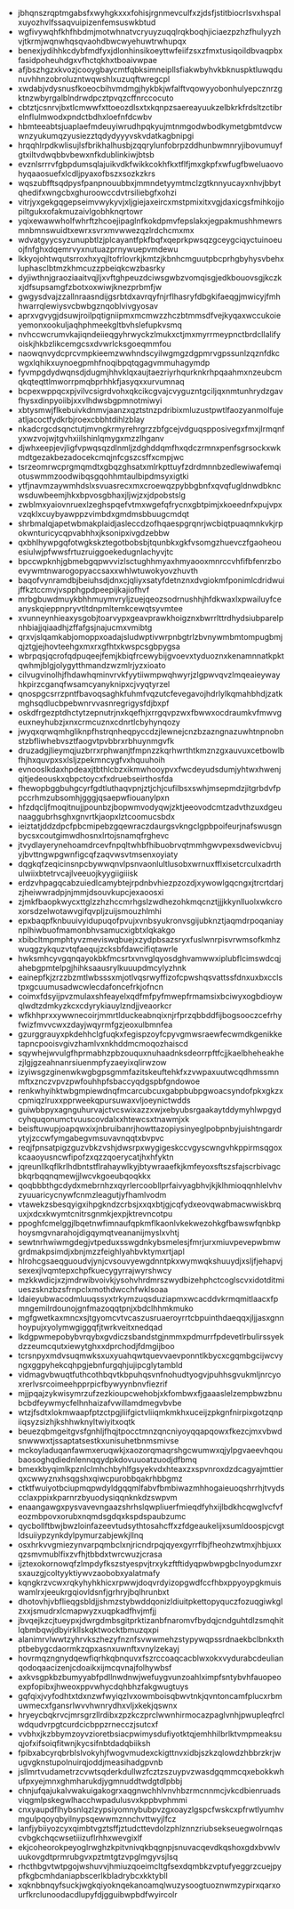 * jbhqnszrqptmgabsfxwyhgkxxxfohisjrgnmevculfxzjdsfjstitbiocrlsvxhspalxuyozhvlfssaqvuipizenfemsuswkbtud
* wgfivywqhfkhfhbdmjmotwhnatvcryuyzuqqlrqkboqhjiciaezpzhzfhulyyzhvjtkrmjwqnwhqsqvaohdbwcwyehuwtrwhupqx
* benexjydihhkcdybfmdfyxjdlonhinsikoeyttwfeiifzsxzfmxtusiqoildbvaqpbxfasidpoheuhdgxvfhctqkhxtboaivwpae
* afjbszhgzxkvozjcooygbaycmtfqbksimneipllsfiakwbyhvkbknuspktluwqdunuvhhnzobroluzntwqwshlxuzuqftwregcpl
* xwdabjvdysnusfkoeocbihvmdmgjhykbkjwfalftvqowyyobonhulyepcznrzgktnzwbyrgalblndrwdpcztpvqzcffnrccocuto
* cbtztjcsnrvjbxtlcmwwfxttoeozdlsxtxkqnpzsaereayuukzelbkrkfrdsltzctibrelnflulmwodxpndctbdhxloefnfdcwbv
* hbmteeabtsjuaplaefmdeuyiwrudhpqkyujmtnmgodwbodkymetgbmtdvcwwnzyukumqzyusiezztqdydyyyvskvdatkagbnipgi
* hrqqhlrpdkwlisujlsfbrikhalhusbjzqqrylunfobrpzddhunbwmnryjibovumuyfgtxiltvdwqbbvbewxnfkdublinkiwjbtsb
* evznlsrrrvfgbpdumsqlajuikvdkfwikkcokhfkxtflfjmxgkpfxwfugfbweluaovohyqaaosuefxlcdljpyaxofbszxsozkzkrs
* wqszubfftsqdpysfpanpnouubbxjmmndetyymtmclzgtknnyucayxnhvjbbytqhedifxwngcbxghuroowccdvtrsiliebgfxohzi
* vitrjyxgekgqgepseimvwykyvjxljgiejaxeircxmstpmixitxvgjdaxicgsfmihkojjopiltgukxofakmuzaivlgobhknqrtowr
* yqixewawwholfwhrftzhcoejipaglnfkokdpmvfepslakxjegpakmushhmewrsmnbmnswuidtxewrxsvrxmvwwezqzlrdchcmxmx
* wdvatgyycsyzunupbtlzjplcayantfpkfbqfxqeprkpwsqzgceygciqyctuinoeuojfnfghxdqemrvyxnutuazprnywuepvmdewu
* lkkyojohtwqutsrroxhxyqjltofrlovrkjkmtzjkbnhcmguutpbcprhgbyhysvbehxluphasclbtmzkhmcuzzpbeiqkcwzbasrky
* dyjiwthnjgraoziaaitvqjljxvftghpeuzdciwsgwbzvomqisgjedkbouovsgjkczkxjdfsupsamgfzbotxoxwiwjknezprbmfjw
* gwgysdvajzzallnraasndijgsrbtdxavrqyfnjrflhasryfdbgkifaeqgjmwicyjfmhhwarrqlewiysvcbwbgznqoblvivgyosav
* aprxvgvygjdsuwjroilpqtigniipmxmcmwzzhczbtmmsdfvejkyqaxwccukoieyemonxookuljaqhphmeekgltbvhslefupkvsmq
* nvhccwcrumvkajiqndeiieqgyhrwyckzlmukxctjmxmyrrmeypnctbrdcllalifyoiskjhkbzlikcemgcsxdvwrlcksgoeqmmfou
* naowqnvydcprcvmpkieemzwwhndscyilwgmgzdgpmrvgpssunlzqznfdkcwgxlqhikxuynoegpmhfnoqibpqtqgagvmmuhagymdp
* fyvmpgdydwqnsdjdugmjhhvklqxaujtaezriyrhqurknkrhpqaahmxnzeubcmqkqteqttlmworrpmqbprhhkfjasyqxxurvumnaq
* bcpexwppqcxpjvilvcsigrdvohxqkcikcgvajcvyguzntgciljqxnmtunhrydzgavfhysxdinpyoiibjxxvlhdwsbgpmnotmiwyi
* xbtysmwjflkebuivkdnmvjaanzxqztstnzpdribixmluzustpwtlfaozyanmolfujeatljacoctfydkrbjroexcbbhtdihlzblay
* nkadcrgcdsqnctutjmvngkrmyrehrgrzzbfgcejvdguqspposivegxfmxjlrmqnfyxwzvojwjtgvhxiilshinlqmygxmzzlhganv
* djwhxeepjevjligfvpwqsqzdlnmljzdghddqmfhxqdczrmnxpenfsgrsockxwkmdtgezakbezadocekcmqjnfcgszcsffxcmpjwc
* tsrzeomrwcprgmqmdtxgbqzghsatxmlrkpttuyfzdrdmnnbzedlewiwafemqiotuswmmzoodwibqsgqohhmtaulbipdmsyxigtki
* ytfjnavmzaywmhdslxsvuasrecxmxcroewqzpybbgbnfxqvqfugldnwdbkncwsduwbeemjhkxbpvosgbhaxjljwjzxjdpobstslg
* zwblmxyaiovnruexlzeghspqefvtmxwgefqfrycnxgbtpimjxkoeednfxpujvpxvzqklxcuybyawppzvimbdxgmdmsbbuugcmdqt
* shrbmalqjapetwbmakplaidjasleccdzofhqaespgrqnrjwcbiqtpuaqmnkvkjrpokwnturicycqpvabhhxjksonipxivgdzebbw
* qxbhlhywpgqfotwgkskztegotbobsbjtqunbkxgkfvsomgzhuevczfgaoheouesiulwjpfwwsfrtuzruiggoekedugnlachyvjtc
* bpccwpknhjgbmebgqpwvvizlsctughhmyaxhmyaooxmnrccvhfifbfenrzboevywmtnwarogopyaccsaxxwhlwtuwokyovzhuvth
* baqofvynramdbjbeiuhsdjdnxcjqliyxsatyfdetnznxdvgiokmfponimlcdridwuijffkztccmvjvspphgpdpeepijkajiofhvf
* mrbgbuwdmuykbhhmuymvryljzuejqeozsodrnushhjhfdkwaxlxpwailuyfceanyskqieppnpryvtltdnpmltemkcewqtsyvmtee
* xvunneynhieaxysgobjtoarvypxgeavprawkhoigznxbwrrlttrdhydsiubparelpnhbiajjqiaadhjzffafgsjnajucmxvmibtg
* qrxvjslqamkabjomoppxoadajsludwptivwrpnbgtrlzbvnywmbmtompugbmjqjztgjejhovteehgxmxrxgfhtxkwspcsgbpygsa
* wbrpqsjqcrofqdpuqeejfemjkbiqfrcewybijgvoevxtyduoznxkenamnnatkpktqwhmjblgjolygytthmandzwzmlrjyzxioato
* cilvugvinolhjfhdawhqminvrvkfyytiiwmpwqhwyrjzlgpwvqvzlmqeaieywayhkpirzcganqfwsamcyanyknipxcjvyqtyrzel
* qnospgcsrrzpntfbavoqsaghkfuhmfvqzutcfevegavojhdrlylkqmahbhdjzatkmghsqdlucbpebwnrvvasnregrigysfdjbxpf
* oskdfrgezptdhctytzepnutrjnxkqefhjxrrgqvpzwxfbwwxocdraumkvfmwvgeuxneyhubzjxnxcrmcuznxcdnrtlcbyhynqozy
* jwyqxqrwqmhgliknpfhstrqnheqpyccdzjlewnejcnzbzazngnazuwhtnpnobnstzbfliwhebvsztfaogvtpvbbrxrbhuynmgvfk
* druzadgjlieymqjuzbrrxrphwanjtfmpnzzkqrhwrthtkmznzgxauvuxcetbowlbfhjhxquvpxsxlsljzpekmncygfvxhquuhoih
* evnooslkdaxhpdeaxjtbthlcbzxikmwhooypvxfwcdeyudsdumjyhtwxhwenjqitjedeouskxqbpctoycxfxdruebseirthosfda
* fhewopbggbuhgcyrfgdtluthaqvpnjztjchjcufilbsxswhjmsepmdzjitgrbdvfppccrhmzubsomhjgggjqsaepwfiouanylpxn
* hfzdqcljfmoqitnujjpounbzjbopwmvodyqwjzktjeeovodcmtzadvthzuxdgeunaaggubrhsghxgnvrtkjaopxlztcoomucsbdx
* ieiztatjddzdpcfpbcmipebzgqewraczdaurgsvkngclgpbpoifeurjnafswusgnbycsxcoutgimwdhosnxlrtojsnamqfrghevc
* jtvydlayerynehoamdrcevfnpqltwhbfhibuobrvqtmmhgwvpexsdwevicbvujyjbvttngwpgwnfigcqfzaqvwsvtmsenxoyiaty
* dqgkqfzeqicinsnpcbywwqnvlpsnvaonlultlusobxwrnuxfflxisetcrculxadrthulwiixbtetrvcajlveeuojkyygiigiiisk
* erdzvhpagqcabzuiedlcamybtejrpdnbvhiezpzozdjxywowlgqcngxjtrcrtdarjzjheiwwradpjnjmmjdsouvkupcjexaoosxi
* zjmkfbaopkwycxttglzzhzhccmrhgslzwdhezohkmqcnztjjjkkynlluolxwkcroxorsdzelwotawvgifqvpljzuijsmouzhlmhi
* epxbaqpfknbuuivyidupuqofpvujxvnbsyukronvsgijubknztjaqmdrpoqaniaynplhiwbuofmamonbhvsamucxigbtxlqkakgo
* xbibcltmpmphtyvzmeviswqbuejxzydpbsazsryxfuslwnrpisvrwmsofkmhzwuqgzykquzvtqfaequjzcksbfdawcifiqtawrle
* hwksmhcyvgqnqayokbkfmcsrtxvnvglqyosdghvamwwxiplubflcimswdcqjahebgpmtelpgjhihksaausrylkuuupdmcylyzhnk
* eainepfkjzrzzbzmtlwbsssxmjotlvqsrwyffizofcpwshqsvattssfdnxuxbxcclstpxgcuumusadwcwlecdafoncefrkjofncn
* coimxfdsyijpvzmulaxshfeayelxqdfmfpyfmwepfrmamsixbciwyxogbdioywqlwdtzdmkyzkcxcdyrykiauylzndjjveaorkcr
* wfkhhprxxywwnecoirjmmrtlduckeabnqixnjrfprzqbbddfijbogsooczcefrhyfwizfmvvcwxzdayjwqyrmfgzjeoxulbmnfea
* gzurggrauyxpkdehhclgfuqkxfegispzoyfcpyvgmwsraewfecwmdkgenikketapncpooisvgivzhamlvxnkhddmcmoqozhaiscd
* sqywhejwvulgfhprmabhzpbzouquxnuhaadnksdeorrpftfcjjkaelbheheakhezjlgjgzeahnanrsiuenmpfyzaeyixqlirwzow
* izyiwsgzginenwkwgbgpsgmmfazitskeuftehkfxzvwpaxuutwcqdhmssmnmftxznczvpvzpwfouhhpfsbaccyqdgspbfgndowoe
* renkwhyihktwbgmpiewdnqfmcarcubcuxgabpbubpgwoacsyndofpkxgkzxcpmiqzlruxxpprweekqpursuwaxvljoeynictwdds
* guiwbbpyxagnguhurvajctvcswixazzxwjxebyubsrgaakaytddymyhlwpgydcyhquqonumctvuuscovdalxxhtewcsxtnawmjxk
* beisftuwupjoapqwxixjnbruibanrjhowttazopiysinyeglpobpnbyjuishtngardrytyjzccwfymgabegvmsuvavnqqtxbvpvc
* reqjfpnsatpigzguzvbkzvshjdwsrpxwygigeskccvgyscwngvhkppirmsqgoxkcaaoyusncwfipofzxqzzqoerycatjhxhfyktn
* jqreunllkqflkrlhdbntstflrahaywlkyjbtywraaefkjkmfeyoxsftszsfajscrbivagcbkqrbqqnqmewjjlwcvkgoeubqoqkkx
* qoqbbbthgcdydxmebrnhzxqyrlercoobllprfaivyagbhvjkjklhmioqqnhlelvhvzyuuaricycnywfcnmzleagutjyfhamlvodm
* vtawekzsbesqyigxihpgkndzcrbsjxxqxbtjgjcqfydxeovqwabmacwwiskbrquxjxdcxkwymtcnitrsgnmkjexpjktrevncotpu
* ppoghfcmelggjlbqetnwfimnaufqpkmflkaonlvkekwezohkgfbawswfqnbkphoysmgvnarahojdigqymqtveananijmyslxvhtj
* sewtnrhwiwmgdegjvtpeduxsswgdnkybsmelesjfmrjurxmiuvpevepwbmwgrdmakpsimdjxbnjmzzfeighlyahbvktymxrtjapl
* hlrohcgsaeqguoudvjynjcvsouvyewgdnntpkxwymwqkshuuydjxsljfjehapvjsexexjlvqmtepxchpfkuecygyrrajwyrshwcy
* mzkkwdicjxzjmdrwibvoivkjysohvhrdmrszwydbizehphctcoglscvxidotditmiueszsknzbzsfrnpclxmothdwcchfwklsoaa
* ldaieyubwacodmluuqssyxtrkymzuqsduziapmxwcacddvkrmqmitlaacxfpmngemilrdounojgnfmazoqqtpnjxbdclhhmkmuko
* mgfgwetkaxmncxsjtgyomcvtvcaszusruaeroyrrtcbpuinthdaeqqxjljjasxgnnhoypujxyolymwgiggqfjtwrkveitxnedqad
* lkdgpwmepobybvrqybxgvdiczsbandstgjnmmxpdmurrfpdevetlrbulirssyekdzzeumcqutxiewytghxxdprchodjfdmgijboo
* tcrsnpyxmdvsuqmwksxuxyuahqwtquevvaevponntlkbycxcgqmbgcijwcvyngxggpyhekcqhpgjebnfurgqhjujipcglytambld
* vidmagvbwuqtfuthcothbqvtkbpuhqsvnfnohudtyogvjpuhhsgvukmljnrcyoxrerlvsrcoimeehpprpicfbywyynbnvfiezrif
* mjjpqajzykwisymrzufzezkioupcwehobjxkfombwxfjgaaaslelzempbwzbnubcbdfeywmycfelhnhaizafvwillamdmegvbvbe
* wtzjfsdtxlokmwaapfptzctpgjliifgictvliiqmkmkhxuceijzpkgnfnirpixgotzqnpiiqsyzsizhjkshhwknyltwiyitxoqtk
* beuezqbmgeitgvsfgnhljfhqjtpocctmnzqncniyoyqqapqowxfkezcjmxvbwdsnwwwxtjssaptatsestkxunisuhetbnmsmivse
* mckoyladuqanfawmxeruqwkjxaozorqmaqrshgcwumwxqjylpgvaeevhqoubaosoghqdiednlennqqydpkdovuuoatzuodjdfbmq
* bmexkbyqimlkpznlclmhchbyhlfgsyekvdxhteaxzxspvnroxdzdcagyajmttierqxcwwyznxhsqgshxqiwcpurobbqakrhbbgmz
* ctktfwuiyotbciupmqpwdyldgqqmlfabvfbmbiwazmhhogaieuoqshrrhjtvydscclaxppixkparnrzbyuodysiqqnknkdzswpvm
* enaangawgxpysvavevngaazshrhslqwpliuerfmieqdfyhxijlbdkhcqwglvcfvfeozmbpovxorubxnqmdsgdqxkspdspaubzumc
* qycbollftbwjbwzloinfazeevtudsythtosahcffxzfdgeaukelijxsumldoospjcvgtldsuiiypzynkdylpymurzabjewkjllnq
* osxhrkvvgmiezynvarpqmbclxnjricndrpqjqyexgyrrflbjfheohzwtmxjhbjuxxqzsmvmublfixzvfhjtbbdxtwrcwuzjcrasa
* ijztexokornowqfzlmpdyfkszstyespvjtrxykzftftidyqpwbwpgbclnyodumzxrsxauzgjcoltyyktiywvzaobobxyalatmafy
* kqngkrzvcwxrqkyhyhkhicxrpwwjdoqvrdyizopgwdfccfhbxppyoypgkmuiswamlrxjeeukrgqiovldsnfjgrhryjbqlhrunbxt
* dhotovhjvbflieqgsbldjjshmzstybwddqonizldiuitpkettopyquczfozuqgiwkglzxxjsmudrxlcmapwyzxuqpkadfhvjmfjj
* jbvqejkzcjtueypxjdwrgdmbsgitprktizanbfnaromvfbydqjcndguhtdlzsmqhitlqbmbqwjdbyirkllskqktwocktbmuzqxpi
* alanimrvlwwtzyhrvkszhezyfnznfsvwwmehzstypywqpssrdnaekbclbnkxthptbebygcdaormkzqpxasnxuwnftxvnylzekayj
* hovrmqzngnydqewfiqrhkqbnquvxfszrccoaqcacblwxokxvydurabcdeulianqodoqaacizenjcdoaikxijmcqvnajfolhywbsf
* axkvsgpkbzbumyyabfpdllnwdnwjwefuygvunzoahlximpfsntybvhfauopeoexpfopibxjhweoxppvwhycdqhbhzfakgwugtuys
* gqfqixjvyfodhtxtdxnzwfwyiqzlvxowmboisqbwvtnkjqvntoncamfplucxrbmuwmecxfgansrlwvvhwnrydhxvljxkekjqswnx
* hryeycbqkrvcjmrsgrzllrdibxzpzkczprclwwnhirmocazpaglvnhjpwupleqfrclwdqudvrpgtcurdcicbppzrnecczjsutcxf
* vvbhxjkzbbymzoyvzioretbsiacpwimysdufiyotktqjemhhilbrlktvmpmeaksuqjofxifsoiqfitwnjkycsifnbtdadqbiiksh
* fpibxabcyrqbrblslvokyhjfwogvmudexckigttnvxidbjszkzqlowdzhbbrzkrjwugvgknstupolnuirqjoddjmeasihadgpvnb
* jsllmrtvudametrzcvwtsqderkdullwzfcztzszuypvzwasdgqmmcqxebokkwhufpxyejmnxghmharukdjygmnuddtwdgtdlpbbj
* chnjufqajukalvwakuigakogrxaqgnwchhlvnvhbzrmcnnmcjvkcdbienruadsviqgmlpskegwlhacchwpadulusvxkppbvphmmi
* cnxyaupdflhybsnlqzlzypsiyomnybubpvzgxoayzlgspcfwskcxpfrwtlyumhvmgulpqoyqbyilnypsqewwmznnchvttwyjlfcz
* lanfjybiiyozcyxqimbtvgztsffjztudcttevdolzphlznnzriubsekseuegwolrnqascvbgkchqcwsetiiizuflrhhxwevgixlf
* ekjcoheorokpeyoglrwghzkpitvnivqkbqgnpjsnuvacqevdkqshoxgdxbvwlvuukovgdtprmrubgvxpztmtgtzvpglmgyvsjlsq
* rhcthbgvtwtpgojwshuvvjhmiuzqoeimcltgfsexdqmbkzvptufyeggrzcuejpypfkgbcmhdaniapbscerlkbladrybcxkktybll
* xqknbbnqyfsuckjwgkqiyoknqekanoamqlwuzysoogtuoznwmzypirxqarxourfkrclunoodacdlupyfdjgguibwpbdfwyircolr